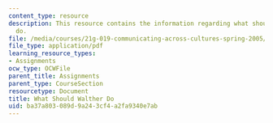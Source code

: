 ```yaml
---
content_type: resource
description: This resource contains the information regarding what should walther
  do.
file: /media/courses/21g-019-communicating-across-cultures-spring-2005/ba37a803089d9a243cf4a2fa9340e7ab_MIT21G_019S05_wh_sh_wal.pdf
file_type: application/pdf
learning_resource_types:
- Assignments
ocw_type: OCWFile
parent_title: Assignments
parent_type: CourseSection
resourcetype: Document
title: What Should Walther Do
uid: ba37a803-089d-9a24-3cf4-a2fa9340e7ab
---
```

